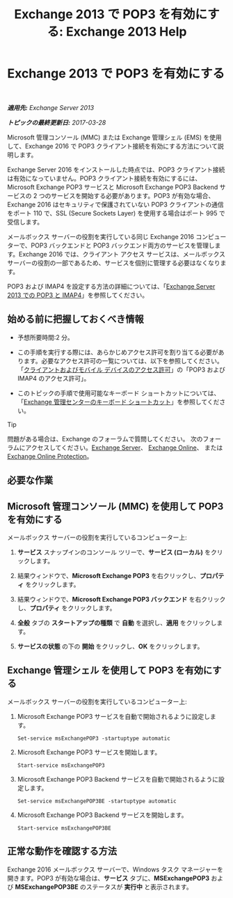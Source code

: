 ﻿---
title: 'Exchange 2013 で POP3 を有効にする: Exchange 2013 Help'
TOCTitle: POP3 を有効にする
ms:assetid: e226a5f1-429d-4046-b925-da6cc151709e
ms:mtpsurl: https://technet.microsoft.com/ja-jp/library/Bb124934(v=EXCHG.150)
ms:contentKeyID: 49896525
ms.date: 04/24/2018
mtps_version: v=EXCHG.150
ms.translationtype: HT
---

# Exchange 2013 で POP3 を有効にする

 

_**適用先:** Exchange Server 2013_

_**トピックの最終更新日:** 2017-03-28_

Microsoft 管理コンソール (MMC) または Exchange 管理シェル (EMS) を使用して、Exchange 2016 で POP3 クライアント接続を有効にする方法について説明します。

Exchange Server 2016 をインストールした時点では、POP3 クライアント接続は有効になっていません。POP3 クライアント接続を有効にするには、Microsoft Exchange POP3 サービスと Microsoft Exchange POP3 Backend サービスの 2 つのサービスを開始する必要があります。POP3 が有効な場合、Exchange 2016 はセキュリティで保護されていない POP3 クライアントの通信をポート 110 で、SSL (Secure Sockets Layer) を使用する場合はポート 995 で受信します。

メールボックス サーバーの役割を実行している同じ Exchange 2016 コンピューターで、POP3 バックエンドと POP3 バックエンド両方のサービスを管理します。Exchange 2016 では、クライアント アクセス サービスは、メールボックス サーバーの役割の一部であるため、サービスを個別に管理する必要はなくなります。

POP3 および IMAP4 を設定する方法の詳細については、「[Exchange Server 2013 での POP3 と IMAP4](pop3-and-imap4-in-exchange-server-2013-exchange-2013-help.md)」を参照してください。

## 始める前に把握しておくべき情報

  - 予想所要時間:2 分。

  - この手順を実行する際には、あらかじめアクセス許可を割り当てる必要があります。必要なアクセス許可の一覧については、以下を参照してください。「[クライアントおよびモバイル デバイスのアクセス許可](clients-and-mobile-devices-permissions-exchange-2013-help.md)」の「POP3 および IMAP4 のアクセス許可」。

  - このトピックの手順で使用可能なキーボード ショートカットについては、「[Exchange 管理センターのキーボード ショートカット](keyboard-shortcuts-in-the-exchange-admin-center-exchange-online-protection-help.md)」を参照してください。


> [!TIP]
> 問題がある場合は、Exchange のフォーラムで質問してください。 次のフォーラムにアクセスしてください。<A href="https://go.microsoft.com/fwlink/p/?linkid=60612">Exchange Server</A>、 <A href="https://go.microsoft.com/fwlink/p/?linkid=267542">Exchange Online</A>、 または <A href="https://go.microsoft.com/fwlink/p/?linkid=285351">Exchange Online Protection</A>。



## 必要な作業

## Microsoft 管理コンソール (MMC) を使用して POP3 を有効にする

メールボックス サーバーの役割を実行しているコンピューター上:

1.  <strong>サービス</strong> スナップインのコンソール ツリーで、<strong>サービス (ローカル)</strong> をクリックします。

2.  結果ウィンドウで、<strong>Microsoft Exchange POP3</strong> を右クリックし、<strong>プロパティ</strong> をクリックします。

3.  結果ウィンドウで、<strong>Microsoft Exchange POP3 バックエンド</strong> を右クリックし、<strong>プロパティ</strong> をクリックします。

4.  <strong>全般</strong> タブの <strong>スタートアップの種類</strong> で <strong>自動</strong> を選択し、<strong>適用</strong> をクリックします。

5.  <strong>サービスの状態</strong> の下の <strong>開始</strong> をクリックし、<strong>OK</strong> をクリックします。

## Exchange 管理シェル を使用して POP3 を有効にする

メールボックス サーバーの役割を実行しているコンピューター上:

1.  Microsoft Exchange POP3 サービスを自動で開始されるように設定します。
    
        Set-service msExchangePOP3 -startuptype automatic

2.  Microsoft Exchange POP3 サービスを開始します。
    
        Start-service msExchangePOP3

3.  Microsoft Exchange POP3 Backend サービスを自動で開始されるように設定します。
    
        Set-service msExchangePOP3BE -startuptype automatic

4.  Microsoft Exchange POP3 Backend サービスを開始します。
    
        Start-service msExchangePOP3BE

## 正常な動作を確認する方法

Exchange 2016 メールボックス サーバーで、Windows タスク マネージャーを開きます。POP3 が有効な場合は、<strong>サービス</strong> タブに、<strong>MSExchangePOP3</strong> および <strong>MSExchangePOP3BE</strong> のステータスが <strong>実行中</strong> と表示されます。

